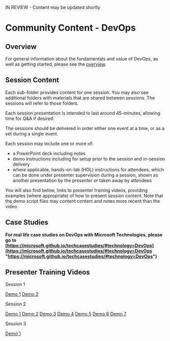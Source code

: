 IN REVIEW - Content may be updated shortly

# Community Content - DevOps #

## Overview ##

For general information about the fundamentals and value of DevOps, as well as getting started, please see the [overview](overview.md).

## Session Content ##

Each sub-folder provides content for one session.  You may also see additional folders with materials that are shared between sessions.  The sessions will refer to those folders.

Each session presentation is intended to last around 45-minutes, allowing time for Q&A if desired.

The sessions should be delivered in order either one event at a time, or as a set during a single event.

Each session may include one or more of:
- a PowerPoint deck including notes
- demo instructions including for setup prior to the session and in-session delivery
- where applicable, hands-on-lab (HOL) instructions for attendees, which can be done under presenter supervision during a session, shown as another presentation by the presenter or taken away by attendees

You will also find below, links to presenter training videos, providing examples (where appropriate) of how to present session content. Note that the demo script files may content content and notes more recent than the video.  

## Case Studies ##

**For real life case studies on DevOps with Microsoft Technologies, please go to [https://microsoft.github.io/techcasestudies/#technology=DevOps](https://microsoft.github.io/techcasestudies/#technology=DevOps "https://microsoft.github.io/techcasestudies/#technology=DevOps")**

## Presenter Training Videos ##

Session 1

[Demo 1](https://channel9.msdn.com/Blogs/MVP-VisualStudio-Dev/Community-Content-Presenter-Training-DevOps-Session-1-Demo-1) [Demo 2](https://channel9.msdn.com/Blogs/MVP-VisualStudio-Dev/Community-Content-Presenter-Training-DevOps-Session-1-Demo-2)

Session 2

[Demo 1](https://channel9.msdn.com/Blogs/MVP-VisualStudio-Dev/Community-Content-Presenter-Training-DevOps-Session-2-Demo-1) [Demo 2](https://channel9.msdn.com/Blogs/MVP-VisualStudio-Dev/Community-Content-Presenter-Training-DevOps-Session-2-Demo-2) [Demo 3](https://channel9.msdn.com/Blogs/MVP-VisualStudio-Dev/Community-Content-Presenter-Training-DevOps-Session-2-Demo-3) [Demo 4](https://channel9.msdn.com/Blogs/MVP-VisualStudio-Dev/Community-Content-Presenter-Training-DevOps-Session-2-Demo-4) [Demo 5](https://channel9.msdn.com/Blogs/MVP-VisualStudio-Dev/Community-Content-Presenter-Training-DevOps-Session-2-Demo-5) [Demo 6](https://channel9.msdn.com/Blogs/MVP-VisualStudio-Dev/Community-Content-Presenter-Training-DevOps-Session-2-Demo-6) [Demo 7](https://channel9.msdn.com/Blogs/MVP-VisualStudio-Dev/Community-Content-Presenter-Training-DevOps-Session-2-Demo-7)

Session 3

[Demo 1](https://channel9.msdn.com/Blogs/MVP-VisualStudio-Dev/Community-Content-Presenter-Training-DevOps-Session-3-Demo-1)



